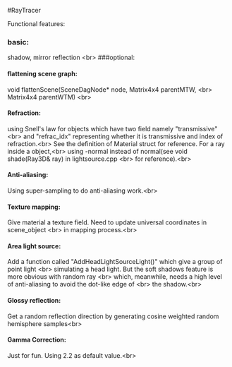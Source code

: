 #RayTracer

Functional features:

### basic: 

shadow, mirror reflection <br\>
###optional:

#### flattening scene graph:

void flattenScene(SceneDagNode* node, Matrix4x4 parentMTW, <br\>
						Matrix4x4 parentWTM) <br\>
#### Refraction:
using Snell's law for objects which have two field namely "transmissive" <br\>
and "refrac_idx" representing whether it is transmissive and index of refraction.<br\>
See the definition of Material struct for reference. For a ray inside a object,<br\>
using -normal instead of normal(see void shade(Ray3D& ray) in lightsource.cpp <br\>
for reference).<br\>
#### Anti-aliasing:
Using super-sampling to do anti-aliasing work.<br\>
#### Texture mapping:
Give material a texture field. Need to update universal coordinates in scene_object <br\>
in mapping process.<br\>
#### Area light source:
Add a function called "AddHeadLightSourceLight()" which give a group of point light <br\>
simulating a head light. But the soft shadows feature is more obvious with random ray <br\>
which, meanwhile, needs a high level of anti-aliasing to avoid the dot-like edge of <br\>
the shadow.<br\>
#### Glossy reflection:
Get a random reflection direction by generating cosine weighted random hemisphere samples<br\>
#### Gamma Correction:
Just for fun. Using 2.2 as default value.<br\>